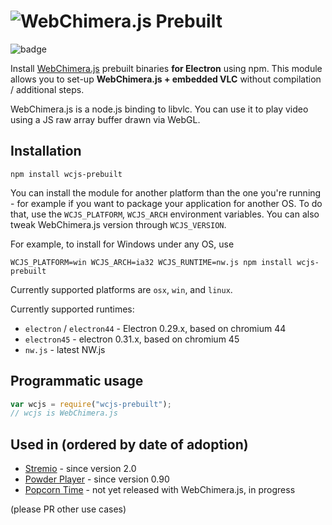 # <img alt="WebChimera.js Prebuilt" src="https://raw.githubusercontent.com/jaruba/wcjs-logos/master/logos/small/wcjs-prebuilt.png">

![badge](https://nodei.co/npm/wcjs-prebuilt.png?downloads=true)

Install [WebChimera.js](http://github.com/RSATom/WebChimera.js) prebuilt binaries **for Electron** using npm. This module allows you to set-up **WebChimera.js + embedded VLC** without compilation / additional steps.

WebChimera.js is a node.js binding to libvlc. You can use it to play video using a JS raw array buffer drawn via WebGL.


## Installation

```
npm install wcjs-prebuilt
```

You can install the module for another platform than the one you're running - for example if you want to package your application for another OS. To do that, use the ``WCJS_PLATFORM``, ``WCJS_ARCH`` environment variables.
You can also tweak WebChimera.js version through ``WCJS_VERSION``.

For example, to install for Windows under any OS, use
```
WCJS_PLATFORM=win WCJS_ARCH=ia32 WCJS_RUNTIME=nw.js npm install wcjs-prebuilt
```
Currently supported platforms are ``osx``, ``win``, and ``linux``.

Currently supported runtimes:
* ``electron`` / ``electron44`` - Electron 0.29.x, based on chromium 44
* ``electron45`` - electron 0.31.x, based on chromium 45
* ``nw.js`` - latest NW.js

## Programmatic usage
```javascript
var wcjs = require("wcjs-prebuilt");
// wcjs is WebChimera.js
```

## Used in (ordered by date of adoption)
* [Stremio](http://www.strem.io) - since version 2.0
* [Powder Player](http://powder.media) - since version 0.90
* [Popcorn Time](https://popcorntime.io) - not yet released with WebChimera.js, in progress


(please PR other use cases)
